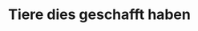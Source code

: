 ---
layout: timestamp
title: Tiere dies geschafft haben
type_csv: rubriken
csv_name: timestamps_tiere_dies_geschafft_haben
---